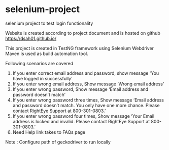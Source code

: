 # selenium-project
selenium project to test login functionality

Website is created according to project document and is hosted on github https://dsah01.github.io/

This project is created in TestNG framework using Selenium Webdriver
Maven is used as build automation tool.

Following scenarios are covered
1) If you enter correct email address and password, show message 'You have logged in successfully'
2) If you enter wrong email address, Show message ‘Wrong email address’
3) If you enter wrong password, Show message ‘Email address and password doesn’t match’
4) If you enter wrong password three times, Show message ‘Email address and password doesn’t match. You only have one more chance. Please contact RightEye Support at 800-301-0803.’
5) If you enter wrong password four times, Show message ‘Your Email address is locked and invalid. Please contact RightEye Support at 800-301-0803.’
6) Need Help link takes to FAQs page

Note : Configure path of geckodriver to run locally
